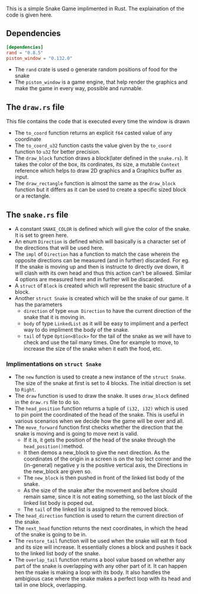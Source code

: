 This is a simple Snake Game implimented in Rust. The explaination of the code is given here.

## Dependencies

```toml
[dependencies]
rand = "0.8.5"
piston_window = "0.132.0"
```

-   The `rand` crate is used o generate random positions of food for the snake
-   The `piston_window` is a game engine, that help render the graphics and make the game in every way, possible and runnable.

## The `draw.rs` file

This file contains the code that is executed every time the window is drawn

-   The `to_coord` function returns an explicit `f64` casted value of any coordinate
-   The `to_coord_u32` function casts the value given by the `to_coord` function to `u32` for better precision.
-   The `draw_block` function draws a block(later defined in the `snake.rs`). It takes the color of the box, its cordinates, its size, a mutable `Context` reference which helps to draw 2D graphics and a Graphics buffer as input.
-   The `draw_rectangle` function is almost the same as the `draw_block` function but it differs as it can be used to create a specific sized block or a rectangle.

## The `snake.rs` file

-   A constant `SNAKE_COLOR` is defined which will give the color of the snake. It is set to green here.
-   An enum `Direction` is defined which will basically is a character set of the directions that will be used here.
-   The `impl` of `Direction` has a function to match the case wherein the opposite directions can be measured (and in further) discarded. For eg. If the snake is moving up and then is instructe to directly ove down, it will clash with its own head and thus this action can't be allowed. Similar 4 options are measured here and in further will be discarded.
-   A `struct` of `Block` is created which will represent the basic structure of a block.
-   Another `struct Snake` is created which will be the snake of our game. It has the parameters
    -   `direction` of type `enum Direction` to have the current direction of the snake that it is moving in.
    -   `body` of type `LinkedList` as it will be easy to impliment and a perfect way to do impliment the body of the snake.
    -   `tail` of type `Option<Block>` for the tail of the snake as we will have to check and use the tail many times. One for example to move, to increase the size of the snake when it eath the food, etc.

### Implimentations on `struct Snake`

-   The `new` function is used to create a new instance of the `struct Snake`. The size of the snake at first is set to 4 blocks. The initial direction is set to `Right`.
-   The `draw` function is used to draw the snake. It uses `draw_block` defined in the `draw.rs` file to do so.
-   The `head_position` function returns a tuple of `(i32, i32)` which is used to pin point the coordinated of the head of the snake. This is useful in various scenarios when we decide how the game will be over and all.
-   The `move_forward` function first checks whether the direction that the snake is moving and is going to move next is valid.
    -   If it is, it gets the position of the head of the snake through the `head_position()`method.
    -   It then demos a new_block to give the next direction. As the coordinates of the origin in a screen is on the top lect corner and the (in-general) negative y is the positive vertical axis, the Directions in the new_block are given so.
    -   The `new_block` is then pushed in front of the linked list body of the snake.
    -   As the size of the snake after the movement and before should remain same, since it is not eating something, so the last block of the linked list body is poped out.
    -   The `tail` of the linked list is assigned to the removed block.
-   The `head_direction` function is used to return the current direction of the snake.
-   The `next_head` function returns the next coordinates, in which the head of the snake is going to be in.
-   The `restore_tail` function will be used when the snake will eat th food and its size will increase. It essentially clones a block and pushes it back to the linked list body of the snake.
-   The `overlap_tail` function returns a bool value based on whether any part of the snake is overlapping with any other part of it. It can happen hen the nsake is making a loop with its body. It also handles the ambigious case where the snake makes a perfect loop with its head and tail in one block, overlapping.

